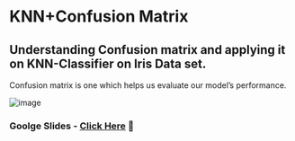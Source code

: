 # KNN+Confusion Matrix

## Understanding Confusion matrix and applying it on KNN-Classifier on Iris Data set.

Confusion matrix is one  which helps us evaluate our model’s performance.

![image](https://user-images.githubusercontent.com/81066837/121443171-db0c3680-c941-11eb-9fa7-3c8248b3b9a9.png)

### Goolge Slides -  [Click Here](https://docs.google.com/presentation/d/1AEtPa-TIvQlHOnyjRQNS-Mcdw04Rx_2PQf7gEaLjOp8/edit?usp=sharing) &#x1F537;




